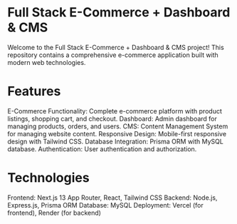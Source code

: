 <h1>Full Stack E-Commerce + Dashboard & CMS</h1>
Welcome to the Full Stack E-Commerce + Dashboard & CMS project! This repository contains a comprehensive e-commerce application built with modern web technologies.

<h1>Features</h1>
E-Commerce Functionality: Complete e-commerce platform with product listings, shopping cart, and checkout.
Dashboard: Admin dashboard for managing products, orders, and users.
CMS: Content Management System for managing website content.
Responsive Design: Mobile-first responsive design with Tailwind CSS.
Database Integration: Prisma ORM with MySQL database.
Authentication: User authentication and authorization.

<h1>Technologies</h1>
Frontend: Next.js 13 App Router, React, Tailwind CSS
Backend: Node.js, Express.js, Prisma ORM
Database: MySQL
Deployment: Vercel (for frontend), Render (for backend)
